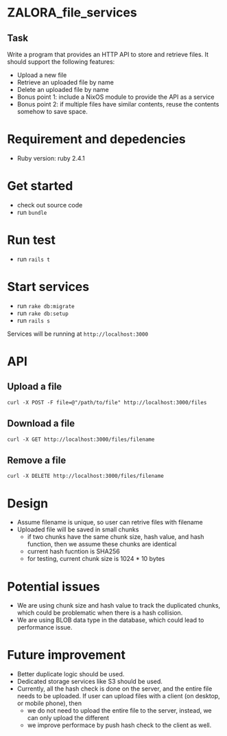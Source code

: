 # ZALORA_file_services

## Task

Write a program that provides an HTTP API to store and retrieve files. It should support the following features:

- Upload a new file
- Retrieve an uploaded file by name
- Delete an uploaded file by name
- Bonus point 1: include a NixOS module to provide the API as a service
- Bonus point 2: if multiple files have similar contents, reuse the contents somehow to save space.


# Requirement and depedencies

- Ruby version: ruby 2.4.1

# Get started
- check out source code
- run `bundle`


# Run test
- run `rails t`

# Start services
- run `rake db:migrate`
- run `rake db:setup`
- run `rails s`

Services will be running at `http://localhost:3000`

# API
## Upload a file
```
curl -X POST -F file=@"/path/to/file" http://localhost:3000/files
```

## Download a file
```
curl -X GET http://localhost:3000/files/filename
```

## Remove a file
```
curl -X DELETE http://localhost:3000/files/filename
```

# Design

- Assume filename is unique, so user can retrive files with filename
- Uploaded file will be saved in small chunks
    - if two chunks have the same chunk size, hash value, and hash function, then we assume these chunks are identical
    - current hash fucntion is SHA256
    - for testing, current chunk size is 1024 * 10 bytes

# Potential issues

- We are using chunk size and hash value to track the duplicated chunks, which could be problematic when there is a hash collision. 
- We are using BLOB data type in the database, which could lead to performance issue.

# Future improvement

- Better duplicate logic should be used. 
- Dedicated storage services like S3 should be used. 
- Currently, all the hash check is done on the server, and the entire file needs to be uploaded. If user can upload files with a client (on desktop, or mobile phone), then
    - we do not need to upload the entire file to the server, instead, we can only upload the different
    - we improve performace by push hash check to the client as well.